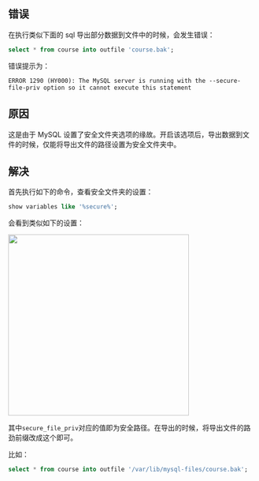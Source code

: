 ## 错误
在执行类似下面的 sql 导出部分数据到文件中的时候，会发生错误：

```sql
select * from course into outfile 'course.bak';
```

错误提示为：

```
ERROR 1290 (HY000): The MySQL server is running with the --secure-file-priv option so it cannot execute this statement
```

## 原因
这是由于 MySQL 设置了安全文件夹选项的缘故。开启该选项后，导出数据到文件的时候，仅能将导出文件的路径设置为安全文件夹中。

## 解决
首先执行如下的命令，查看安全文件夹的设置：

```sql
show variables like '%secure%';
```

会看到类似如下的设置：

<img src="http://7xkt52.com1.z0.glb.clouddn.com/markdown/1488964364779.png" width="367"/>

其中`secure_file_priv`对应的值即为安全路径。在导出的时候，将导出文件的路劲前缀改成这个即可。

比如：

```sql
select * from course into outfile '/var/lib/mysql-files/course.bak';
```


